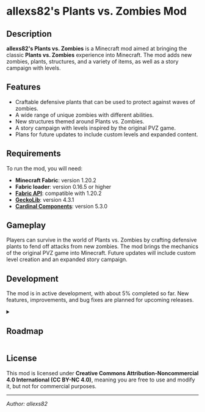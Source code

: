 # allexs82's Plants vs. Zombies Mod

## Description
**allexs82's Plants vs. Zombies** is a Minecraft mod aimed at bringing the classic **Plants vs. Zombies** experience into Minecraft. The mod adds new zombies, plants, structures, and a variety of items, as well as a story campaign with levels.

## Features
- Craftable defensive plants that can be used to protect against waves of zombies.
- A wide range of unique zombies with different abilities.
- New structures themed around Plants vs. Zombies.
- A story campaign with levels inspired by the original PVZ game.
- Plans for future updates to include custom levels and expanded content.

## Requirements
To run the mod, you will need:
- **Minecraft Fabric**: version 1.20.2
- **Fabric loader**: version 0.16.5 or higher
- **[Fabric API](https://modrinth.com/mod/fabric-api)**: compatible with 1.20.2
- **[GeckoLib](https://modrinth.com/mod/geckolib)**: version 4.3.1
- **[Cardinal Components](https://modrinth.com/mod/cardinal-components-api)**: version 5.3.0

## Gameplay
Players can survive in the world of Plants vs. Zombies by crafting defensive plants to fend off attacks from new zombies. The mod brings the mechanics of the original PVZ game into Minecraft. Future updates will include custom level creation and an expanded story campaign.

## Development
The mod is in active development, with about 5% completed so far. New features, improvements, and bug fixes are planned for upcoming releases.

<details>
  <summary><h2>Roadmap</h2></summary>

### Features 

- [ ] Plants
  - [ ] Day (WIP)
  - [ ] Night
  - [ ] Pool
  - [ ] Fog
  - [ ] Roof
- [ ] Zombies
  - [ ] Day (WIP)
  - [ ] Night
  - [ ] Pool
  - [ ] Fog
  - [ ] Roof
- [ ] Add new items
  - [ ] Essential items
  - [ ] Plant seeds
    - [ ] Day (WIP)
    - [ ] Night
    - [ ] Pool
    - [ ] Fog
    - [ ] Roof
  - [ ] Crafts
  - [x] Currency
- [ ] Level system
  - [ ] Gameplay foundation
  - [ ] Implement level system structure
    - [ ] Figure out JSON structure of the level
    - [ ] Construct JSON parser
    - [ ] Gameplay manager system
  - [ ] Actual levels
- [ ] Add new structures
  - [ ] Crazy Dave's house
  - [ ] Abandoned house
  - [ ] Graveyard
  - [ ] Abandoned garden
- [ ] Achievements

### Future Plans

- [ ] Custom levels
- [ ] PvZ-inspired biomes

</details>

## License
This mod is licensed under **Creative Commons Attribution-Noncommercial 4.0 International (CC BY-NC 4.0)**, meaning you are free to use and modify it, but not for commercial purposes.

---
*Author: allexs82*
